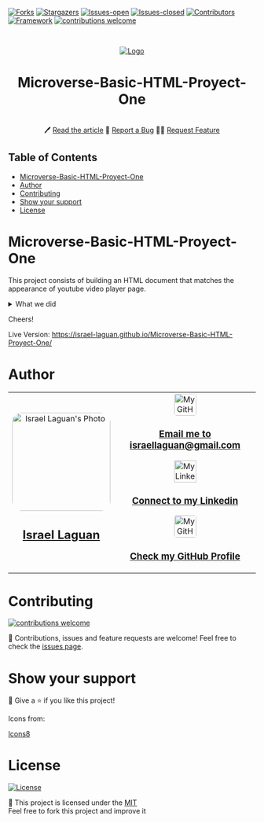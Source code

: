 <!-- PROJECT SHIELDS -->

[![Forks][forks-shield]][forks-url]
[![Stargazers][stars-shield]][stars-url]
[![Issues-open][issues-open-shield]][issues-url]
[![Issues-closed][issues-closed-shield]][issues-url]
[![Contributors][contributors-shield]][contributors-url]
[![Framework][badge-framework]][framework-url]
[![contributions welcome][contributions-welcome]][issues-url]

<!-- PROJECT LOGO -->
<br />
<p align="center">
  <a href="https://">
	  <img src="https://user-images.githubusercontent.com/67714964/168196569-345e85e0-d262-43e3-bcca-0bd861ad15d0.png" alt="Logo"/>
  </a>

  <h1 align="center">
	Microverse-Basic-HTML-Proyect-One
  </h1>

  <p align="center">
    <br />
	  🖊️
    <a href="https://">Read the article</a>
    🐞
    <a href="https://github.com/Israel-Laguan/Microverse-Basic-HTML-Proyect-One/issues">Report a Bug</a>
    🙋‍♂️
    <a href="https://github.com/Israel-Laguan/Microverse-Basic-HTML-Proyect-One/issues">Request Feature</a>
  </p>
</p>

## Table of Contents

- [Microverse-Basic-HTML-Proyect-One](#microverse-basic-html-proyect-one)
- [Author](#author)
- [Contributing](#contributing)
- [Show your support](#show-your-support)
- [License](#license)

# Microverse-Basic-HTML-Proyect-One

This project consists of building an HTML document that matches the appearance of youtube video player page.

 <details>
  <summary>What we did</summary>
  <ul>
      <li>
        Searched for similar images and videos as the example provided or the actual Youtube site 
        to meet the central point of the project: embed images and videos. When a diference 
        appeared we referred to the example.
      </li>
      <li>
        Used branches to organize our git commits.
      </li>
      <li>
        We used BEM naming conventions for better visibility than regular semantic HTML. 
      </li>
      <li>
        We used Sass to organize our css' folder structure.
      </li>
      <li>
        We populated the sidebar using Javascript.
      </li>
      <li>
        HTML validated with the tool suggested.
      </li>
      <li>
        Lastly we worked the suggestions made to us by the reviewers.
      </li>
  </ul>
  <p>We think that the project portrays really interesting techniques and good use of basic web tools.</p>
</details>

Cheers!

Live Version: https://israel-laguan.github.io/Microverse-Basic-HTML-Proyect-One/

# Author

<table style="width:100%">
  <tr>
    <td>
        <div align="center">
            <a href="./docs/img/photo.png" target="_blank" rel="author">
                <img src="https://avatars2.githubusercontent.com/u/36519478?s=460&v=4" style="border-radius: 10%; min-width: 100px;" alt="Israel Laguan's Photo" width="200px">
            </a>
            <h2>
                <a href="https://israel-laguan.github.io/" target="_blank" rel="author">
                    Israel Laguan
                </a>
            </h2>
        </div>
    </td>
    <td>
        <div align="center">
            <a href="mailto:israellaguan@gmail.com" target="_blank" rel="author">
                <img src="https://img.icons8.com/color/48/000000/message-squared.png" style="border-radius: 10%" alt="My GitHub" height="45px">
                <h3>
                    Email me to 
                    <a href="mailto:israellaguan@gmail.com">
                        israellaguan@gmail.com
                    </a>
                </h3>
            </a>
            <a href="https://www.linkedin.com/in/israellaguan/" target="_blank" rel="author">
                <img src="https://img.icons8.com/color/48/000000/linkedin.png" alt="My Linkedin" height="45px">
                <h3>
                    Connect to my Linkedin
                </h3>
            </a>
            <a href="https://github.com/Israel-Laguan" target="_blank" rel="author">
                <img src="https://img.icons8.com/color/48/000000/github--v1.png" 
			style="border-radius: 10%" alt="My GitHub" height="45px"
		>
                <h3>
                    Check my GitHub Profile
                </h3>
            </a>
        </div>
    </td>
  </tr>
</table>

# Contributing

[![contributions welcome][contributions-welcome]][issues-url]

🤝 Contributions, issues and feature requests are welcome!
Feel free to check the [issues page][issues-url].

# Show your support

🤗 Give a ⭐️ if you like this project!

Icons from:

<a href="https://icons8.com/icon/13917/full-image">Icons8</a>

# License

[![License][badge-license]](http://badges.mit-license.org)

📝 This project is licensed under the [MIT](LICENSE)\
Feel free to fork this project and improve it

<!-- MARKDOWN LINKS & IMAGES -->

[contributors-shield]: https://img.shields.io/github/contributors/Israel-Laguan/Microverse-Basic-HTML-Proyect-One?style=for-the-badge
[contributors-url]: https://github.com/Israel-Laguan/Microverse-Basic-HTML-Proyect-One/graphs/contributors
[forks-shield]: https://img.shields.io/github/forks/Israel-Laguan/Microverse-Basic-HTML-Proyect-One?style=for-the-badge
[forks-url]: https://github.com/Israel-Laguan/Microverse-Basic-HTML-Proyect-One/network/members
[stars-shield]: https://img.shields.io/github/stars/Israel-Laguan/Microverse-Basic-HTML-Proyect-One?style=for-the-badge
[stars-url]: https://github.com/Israel-Laguan/Microverse-Basic-HTML-Proyect-One/stargazers
[issues-open-shield]: https://img.shields.io/github/issues/Israel-Laguan/Microverse-Basic-HTML-Proyect-One?style=for-the-badge
[issues-url]: https://github.com/Israel-Laguan/Microverse-Basic-HTML-Proyect-One/issues
[issues-closed-shield]: https://img.shields.io/github/issues-closed/Israel-Laguan/Microverse-Basic-HTML-Proyect-One?style=for-the-badge
[badge-framework]: https://img.shields.io/badge/framework-here-9cf?style=for-the-badge
[framework-url]: https://google.com
[contributions-welcome]: https://img.shields.io/badge/contributions-welcome-brightgreen.svg?style=for-the-badge
[badge-license]: https://img.shields.io/:license-mit-blue.svg?style=for-the-badge
